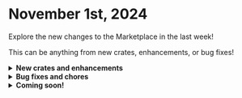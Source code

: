 # November 1st, 2024

Explore the new changes to the Marketplace in the last week!

This can be anything from new crates, enhancements, or bug fixes!

<details>

<summary><strong>New crates and enhancements</strong></summary>

* List all PSA Contacts workflow
  * Modification was made to the task that publishes user options: An email field was added to the user options on the `halo_list_users` task. This means that now, along with the user's ID, label, and contact ID, their email address is also included in the options.
* On Prem: Create User workflow
  * Added manager to the subworkflow inputs. Added powershell to add the manager to the user if the manager field is filled out.

</details>

<details>

<summary><strong>Bug fixes and chores</strong></summary>

* Check back next week!

</details>

<details>

<summary><strong>Coming soon!</strong></summary>

* App Builder Apps
  * Operational Analytics Portal - aggregates data from various tools and outputs actionable insights for MSPs to further streamline operations.
  * Forms Portal - allows employees and clients to easily access the necessary Rewst forms based on granular permissions.
  * All-In-One Client Portal - The portal transforms service delivery by empowering clients to instantly self-serve common IT requests —not just submit tickets.

</details>

